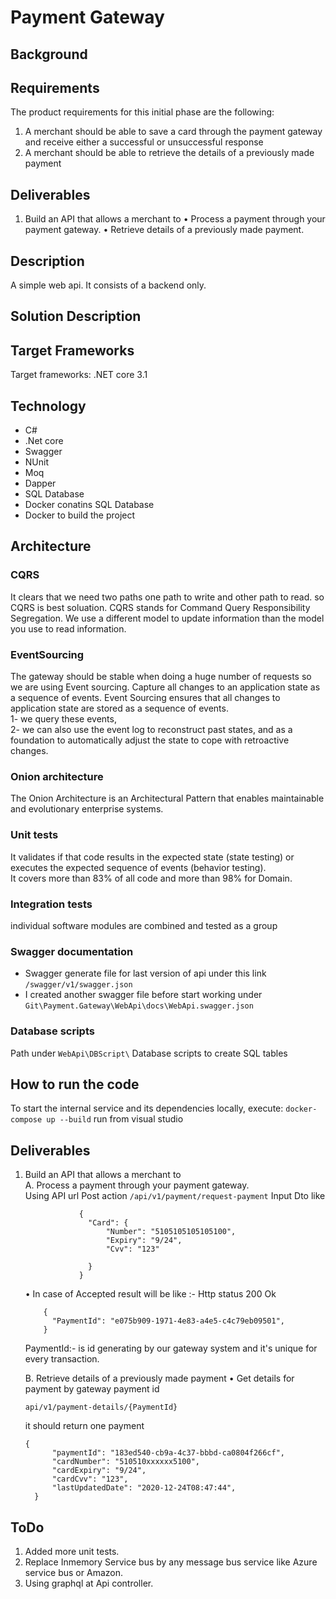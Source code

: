 # Payment Gateway

## Background

## Requirements
The product requirements for this initial phase are the following:
1. A merchant should be able to save a card through the payment gateway and receive either a
successful or unsuccessful response
2. A merchant should be able to retrieve the details of a previously made payment

## Deliverables
1. Build an API that allows a merchant to
  • Process a payment through your payment gateway.
  • Retrieve details of a previously made payment.

##  Description

A simple web api. It consists of a backend only.

## Solution Description
 
## Target Frameworks
Target frameworks: .NET core 3.1

## Technology
 - C#
 - .Net core
 - Swagger
 - NUnit
 - Moq
 - Dapper
 - SQL Database
 - Docker conatins SQL Database
 - Docker to build the project

## Architecture
### CQRS
It clears that we need two paths one path to write and other path to read. so CQRS is best soluation.
CQRS stands for Command Query Responsibility Segregation. We use a different model to update information than the model you use to read information.

### EventSourcing
The gateway should be stable when doing a huge number of requests so we are using Event sourcing.
Capture all changes to an application state as a sequence of events.
Event Sourcing ensures that all changes to application state are stored as a sequence of events.  
1- we query these events,  
2- we can also use the event log to reconstruct past states, and as a foundation to automatically adjust the state to cope with retroactive changes.

### Onion architecture
The Onion Architecture is an Architectural Pattern that enables maintainable and evolutionary enterprise systems.

### Unit tests 
 It validates if that code results in the expected state (state testing) or executes the expected sequence of events (behavior testing).  
 It covers more than 83% of all code and more than 98% for Domain.  

### Integration tests
individual software modules are combined and tested as a group

### Swagger documentation
  - Swagger generate file for last version of api under this link ```/swagger/v1/swagger.json```
  - I created another swagger file before start working under ```Git\Payment.Gateway\WebApi\docs\WebApi.swagger.json```

### Database scripts 
Path under ```WebApi\DBScript\```
Database scripts to create SQL tables 

##  How to run the code
To start the internal service and its dependencies locally, execute:
    ```
    docker-compose up --build
    ```
    run from visual studio

## Deliverables  
1. Build an API that allows a merchant to  
    A. Process a payment through your payment gateway.  
      Using API url Post action ```/api/v1/payment/request-payment``` 
        Input Dto like
    ```
                {
                  "Card": {
                      "Number": "5105105105105100",
                      "Expiry": "9/24",
                      "Cvv": "123"
        
                  }
                }
    ```
    • In case of Accepted result will be like :-
        Http status 200 Ok
    ```
        {
          "PaymentId": "e075b909-1971-4e83-a4e5-c4c79eb09501",
        }
    ```
    PaymentId:- is id generating by our gateway system and it's unique for every transaction.

    B. Retrieve details of a previously made payment
    • Get details for payment by gateway payment id 
      ```
      api/v1/payment-details/{PaymentId}
      ``` 
      it should return one payment
      ```
      {
            "paymentId": "183ed540-cb9a-4c37-bbbd-ca0804f266cf",
            "cardNumber": "510510xxxxxx5100",
            "cardExpiry": "9/24",
            "cardCvv": "123",
            "lastUpdatedDate": "2020-12-24T08:47:44",
        }
      ```

## ToDo
1. Added more unit tests.
2. Replace Inmemory Service bus by any message bus service like Azure service bus or Amazon.
3. Using graphql at Api controller.
